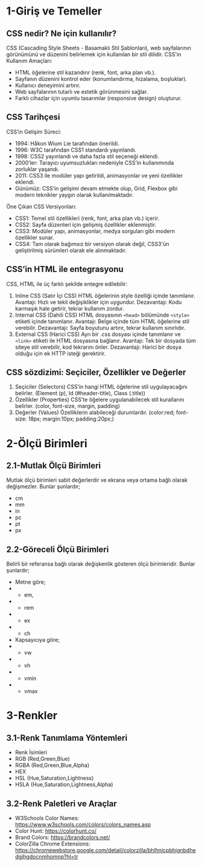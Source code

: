 # 1-Giriş ve Temeller

## CSS nedir? Ne için kullanılır?
CSS (Cascading Style Sheets - Basamaklı Stil Şablonları), web sayfalarının görünümünü ve düzenini belirlemek için kullanılan bir stil dilidir.
CSS'in Kullanım Amaçları:
* HTML öğelerine stil kazandırır (renk, font, arka plan vb.).
* Sayfanın düzenini kontrol eder (konumlandırma, hizalama, boşluklar).
* Kullanıcı deneyimini artırır.
* Web sayfalarının tutarlı ve estetik görünmesini sağlar.
* Farklı cihazlar için uyumlu tasarımlar (responsive design) oluşturur.

## CSS Tarihçesi
CSS’in Gelişim Süreci:

* 1994: Håkon Wium Lie tarafından önerildi.
* 1996: W3C tarafından CSS1 standardı yayınlandı.
* 1998: CSS2 yayınlandı ve daha fazla stil seçeneği eklendi.
* 2000’ler: Tarayıcı uyumsuzlukları nedeniyle CSS’in kullanımında zorluklar yaşandı.
* 2011: CSS3 ile modüler yapı getirildi, animasyonlar ve yeni özellikler eklendi.
* Günümüz: CSS’in gelişimi devam etmekte olup, Grid, Flexbox gibi modern teknikler yaygın olarak kullanılmaktadır.

Öne Çıkan CSS Versiyonları:

* CSS1: Temel stil özellikleri (renk, font, arka plan vb.) içerir.
* CSS2: Sayfa düzenleri için gelişmiş özellikler eklenmiştir.
* CSS3: Modüler yapı, animasyonlar, medya sorguları gibi modern özellikler sunar.
* CSS4: Tam olarak bağımsız bir versiyon olarak değil, CSS3'ün geliştirilmiş sürümleri olarak ele alınmaktadır.

## CSS’in HTML ile entegrasyonu
CSS, HTML ile üç farklı şekilde entegre edilebilir:
1. Inline CSS (Satır İçi CSS)
HTML öğelerinin style özelliği içinde tanımlanır. Avantajı: Hızlı ve tekil değişiklikler için uygundur. Dezavantajı: Kodu karmaşık hale getirir, tekrar kullanım zordur.
2. Internal CSS (Dahili CSS)
HTML dosyasının `<head>` bölümünde `<style>` etiketi içinde tanımlanır. Avantajı: Belge içinde tüm HTML öğelerine stil verebilir. Dezavantajı: Sayfa boyutunu artırır, tekrar kullanım sınırlıdır.
3. External CSS (Harici CSS)
Ayrı bir .css dosyası içinde tanımlanır ve `<link>` etiketi ile HTML dosyasına bağlanır. Avantajı: Tek bir dosyada tüm siteye stil verebilir, kod tekrarını önler. Dezavantajı: Harici bir dosya olduğu için ek HTTP isteği gerektirir.

## CSS sözdizimi: Seçiciler, Özellikler ve Değerler
1. Seçiciler (Selectors)
CSS’in hangi HTML öğelerine stil uygulayacağını belirler. (Element (p), Id (#header-title), Class (.title))
2. Özellikler (Properties)
CSS’te öğelere uygulanabilecek stil kurallarını belirler. (color, font-size, margin, padding)
3. Değerler (Values)
Özelliklerin alabileceği durumlardır. (color:red; font-size: 18px; margin:10px; padding:20px;)

# 2-Ölçü Birimleri
## 2.1-Mutlak Ölçü Birimleri
Mutlak ölçü birimleri sabit değerlerdir ve ekrana veya ortama bağlı olarak değişmezler. Bunlar şunlardır;
* cm
* mm
* in
* pc
* pt
* px
## 2.2-Göreceli Ölçü Birimleri
Belirli bir referansa bağlı olarak değişkenlik gösteren ölçü birimleridir. Bunlar şunlardır;
* Metne göre;
* * em,
* * rem
* * ex
* * ch
* Kapsayıcıya göre;
* * vw
* * vh
* * vmin
* * vmax

# 3-Renkler
## 3.1-Renk Tanımlama Yöntemleri
* Renk İsimleri
* RGB (Red,Green,Blue)
* RGBA (Red,Green,Blue,Alpha)
* HEX
* HSL (Hue,Saturation,Lightness)
* HSLA (Hue,Saturation,Lightness,Alpha)
## 3.2-Renk Paletleri ve Araçlar
* W3Schools Color Names: https://www.w3schools.com/colors/colors_names.asp
* Color Hunt: https://colorhunt.co/
* Brand Colors: https://brandcolors.net/
* ColorZilla Chrome Extensions: https://chromewebstore.google.com/detail/colorzilla/bhlhnicpbhignbdhedgjhgdocnmhomnp?hl=tr
